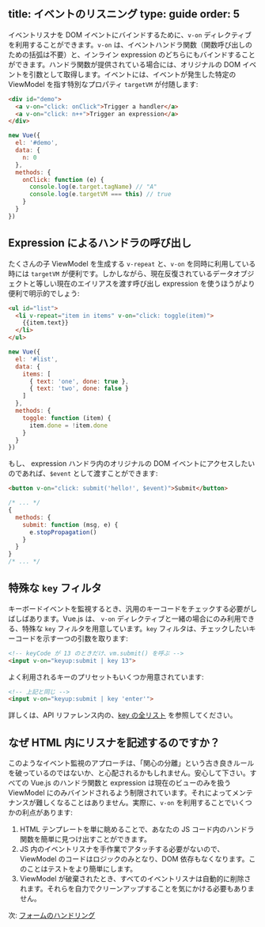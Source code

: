 title: イベントのリスニング
type: guide
order: 5
---

イベントリスナを DOM イベントにバインドするために、`v-on` ディレクティブを利用することができます。`v-on` は、イベントハンドラ関数（関数呼び出しのための括弧は不要）と、インライン expression のどちらにもバインドすることができます。ハンドラ関数が提供されている場合には、オリジナルの DOM イベントを引数として取得します。イベントには、イベントが発生した特定の ViewModel を指す特別なプロパティ `targetVM` が付随します:

``` html
<div id="demo">
  <a v-on="click: onClick">Trigger a handler</a>
  <a v-on="click: n++">Trigger an expression</a>
</div>
```

``` js
new Vue({
  el: '#demo',
  data: {
    n: 0
  },
  methods: {
    onClick: function (e) {
      console.log(e.target.tagName) // "A"
      console.log(e.targetVM === this) // true
    }
  }
})
```

## Expression によるハンドラの呼び出し

たくさんの子 ViewModel を生成する `v-repeat` と、`v-on` を同時に利用している時には `targetVM` が便利です。しかしながら、現在反復されているデータオブジェクトと等しい現在のエイリアスを渡す呼び出し expression を使うほうがより便利で明示的でしょう:

``` html
<ul id="list">
  <li v-repeat="item in items" v-on="click: toggle(item)">
    {{item.text}}
  </li>
</ul>
```

``` js
new Vue({
  el: '#list',
  data: {
    items: [
      { text: 'one', done: true },
      { text: 'two', done: false }
    ]
  },
  methods: {
    toggle: function (item) {
      item.done = !item.done
    }
  }
})
```

もし、 expression ハンドラ内のオリジナルの DOM イベントにアクセスしたいのであれば、`$event` として渡すことができます:

``` html
<button v-on="click: submit('hello!', $event)">Submit</button>
```

``` js
/* ... */
{
  methods: {
    submit: function (msg, e) {
      e.stopPropagation()
    }
  }
}
/* ... */
```

## 特殊な `key` フィルタ

キーボードイベントを監視するとき、汎用のキーコードをチェックする必要がしばしばあります。Vue.js は、 `v-on` ディレクティブと一緒の場合にのみ利用できる、特殊な `key` フィルタを用意しています。`key` フィルタは、チェックしたいキーコードを示す一つの引数を取ります:

``` html
<!-- keyCode が 13 のときだけ、vm.submit() を呼ぶ -->
<input v-on="keyup:submit | key 13">
```

よく利用されるキーのプリセットもいくつか用意されています:

``` html
<!-- 上記と同じ -->
<input v-on="keyup:submit | key 'enter'">
```

詳しくは、API リファレンス内の、[key の全リスト](/api/filters.html#key) を参照してください。

## なぜ HTML 内にリスナを記述するのですか？

このようなイベント監視のアプローチは、「関心の分離」という古き良きルールを破っているのではないか、と心配されるかもしれません。安心して下さい。すべての Vue.js のハンドラ関数と expression は現在のビューのみを扱う ViewModel にのみバインドされるよう制限されています。それによってメンテナンスが難しくなることはありません。実際に、`v-on` を利用することでいくつかの利点があります:

1. HTML テンプレートを単に眺めることで、あなたの JS コード内のハンドラ関数を簡単に見つけ出すことができます。
2. JS 内のイベントリスナを手作業でアタッチする必要がないので、ViewModel のコードはロジックのみとなり、DOM 依存もなくなります。このことはテストをより簡単にします。
3. ViewModel が破棄されたとき、すべてのイベントリスナは自動的に削除されます。それらを自力でクリーンアップすることを気にかける必要もありません。

次: [フォームのハンドリング](/guide/forms.html)
